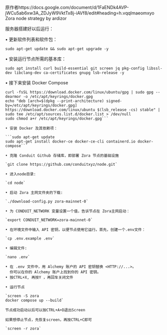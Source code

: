 原作者https://docs.google.com/document/d/1FaENDk4AVP-jWCu5ab6xw3A_ZDJyW9VktTx8j-iAVf8/edit#heading=h.vqqlmaeomxyo
Zora node strategy by ardizor

服务器搭建好以后运行：

• 更新软件列表和软件包：

`sudo apt-get update && sudo apt-get upgrade -y`

• 安装运行节点所需的基本库：

`sudo apt install curl build-essential git screen jq pkg-config libssl-dev libclang-dev ca-certificates gnupg lsb-release -y`

• 接下来安装 Docker Compose

```sudo mkdir -p /etc/apt/keyrings
curl -fsSL https://download.docker.com/linux/ubuntu/gpg | sudo gpg --dearmor -o /etc/apt/keyrings/docker.gpg
echo "deb [arch=$(dpkg --print-architecture) signed-by=/etc/apt/keyrings/docker.gpg] https://download.docker.com/linux/ubuntu $(lsb_release -cs) stable" | sudo tee /etc/apt/sources.list.d/docker.list > /dev/null
sudo chmod a+r /etc/apt/keyrings/docker.gpg```

• 安装 Docker 及其依赖项：

```sudo apt-get update
sudo apt-get install docker-ce docker-ce-cli containerd.io docker-compose```

• 克隆 Conduit Github 存储库，即部署 Zora 节点的基础设施

`git clone https://github.com/conduitxyz/node.git`

• 进入node目录:

`cd node`

• 启动 Zora 主网文件夹的下载:

`./download-config.py zora-mainnet-0`

• 为 CONDUIT_NETWORK 变量设置一个值，告诉节点在 Zora主网启动：

`export CONDUIT_NETWORK=zora-mainnet-0`

• 在环境文件中输入 API 密钥，以便节点使用它运行。首先，创建一个.env文件：

`cp .env.example .env`

• 编辑文件:

`nano .env`

• 在 .env 文件中，用 Alchemy 账户的 API 密钥替换 <HTTP://...>。
  你可以在你的 Alchemy 账户上找到你的 API 密钥。
• 按CTRL+X, 再按Y ，再回车关闭文件

• 运行节点

`screen -S zora
docker compose up --build`

节点成功启动以后可以按CTRL+A+D退出Screen

如果想停止节点，先恢复screen，再按CTRL+C即可

`screen -r zora`

